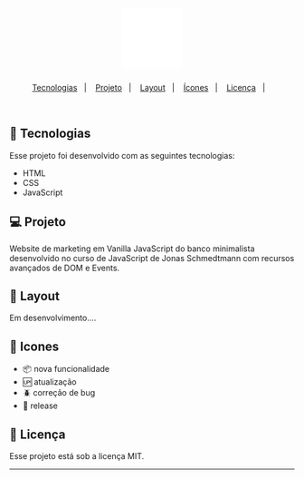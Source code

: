<h1 align="center">
  <img alt="bankist" title="bankist" src="img/icon.png"  />
</h1>

<p align="center">
  <a href="#-tecnologias">Tecnologias</a>&nbsp;&nbsp;&nbsp;|&nbsp;&nbsp;&nbsp;
  <a href="#-projeto">Projeto</a>&nbsp;&nbsp;&nbsp;|&nbsp;&nbsp;&nbsp;
  <a href="#-layout">Layout</a>&nbsp;&nbsp;&nbsp;|&nbsp;&nbsp;&nbsp;
   <a href="#-icones">Ícones</a>&nbsp;&nbsp;&nbsp;|&nbsp;&nbsp;&nbsp;
  <a href="#memo-licença">Licença</a>&nbsp;&nbsp;&nbsp;|&nbsp;&nbsp;&nbsp;
</p>
<br>

## 🚀 Tecnologias

Esse projeto foi desenvolvido com as seguintes tecnologias:

- HTML
- CSS
- JavaScript

## 💻 Projeto

Website de marketing em Vanilla JavaScript do banco minimalista desenvolvido no curso de JavaScript de Jonas Schmedtmann com recursos avançados de DOM e Events.

## 🔖 Layout

Em desenvolvimento....

## 🏁 Icones

- :package: nova funcionalidade
- :up: atualização
- :beetle: correção de bug
- :checkered_flag: release

## 📝 Licença

Esse projeto está sob a licença MIT.

---
